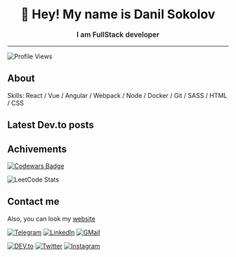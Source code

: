 <h1 align="center">👋 Hey! My name is Danil Sokolov</h1>
<p align="center" style="font-size: 16px;font-weight: 600">I am FullStack developer </p>
<hr/>

<img src="https://komarev.com/ghpvc/?username=sejjax&color=red" alt="Profile Views" />

## About
Skills: React / Vue / Angular / Webpack / Node  / Docker / Git / SASS / HTML / CSS

## Latest Dev.to posts

## Achivements
[![Codewars Badge](https://www.codewars.com/users/sejjax/badges/large)](https://www.codewars.com/users/sejjax)

![LeetCode Stats](https://leetcode-stats-six.vercel.app/api?username=danilsokolov&theme=dark)

## Contact me
Also, you can look my [website](https://danil.vecel.app)

<a href="https://t.me/sejjax/" target="_blank"><img src="https://img.shields.io/badge/Telegram-%233290ec.svg?&style=flat-square&logo=telegram&logoColor=white" alt="Telegram"></a>
<a href="https://www.linkedin.com/in/danilsokolov/" target="_blank"><img src="https://img.shields.io/badge/LinkedIn-%230077B5.svg?&style=flat-square&logo=linkedin&logoColor=white" alt="LinkedIn"></a>
<a href="mailto:Danil Sokolov<sejjax@gmaial.com>" target="_blank"><img src="https://img.shields.io/badge/Mail-%23e24335.svg?&style=flat-square&logo=gmail&logoColor=white" alt="GMail"></a>

<a href="https://dev.to/sejjax" target="_blank"><img src="https://img.shields.io/badge/DEV-%230A0A0A.svg?&style=flat-square&logo=DEV.to&logoColor=white" alt="DEV.to"></a>
<a href="https://twitter.com/sejjax/" target="_blank"><img src="https://img.shields.io/badge/Twitter-%231d9bf0.svg?&style=flat-square&logo=twitter&logoColor=white" alt="Twitter"></a>
<a href="https://www.instagram.com/sejjax/" target="_blank"><img src="https://img.shields.io/badge/Instagram-%23E4405F.svg?&style=flat-square&logo=instagram&logoColor=white" alt="Instagram"></a>
